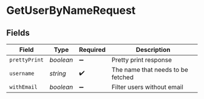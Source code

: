 # GetUserByNameRequest


## Fields

| Field                             | Type                              | Required                          | Description                       |
| --------------------------------- | --------------------------------- | --------------------------------- | --------------------------------- |
| `prettyPrint`                     | *boolean*                         | :heavy_minus_sign:                | Pretty print response             |
| `username`                        | *string*                          | :heavy_check_mark:                | The name that needs to be fetched |
| `withEmail`                       | *boolean*                         | :heavy_minus_sign:                | Filter users without email        |